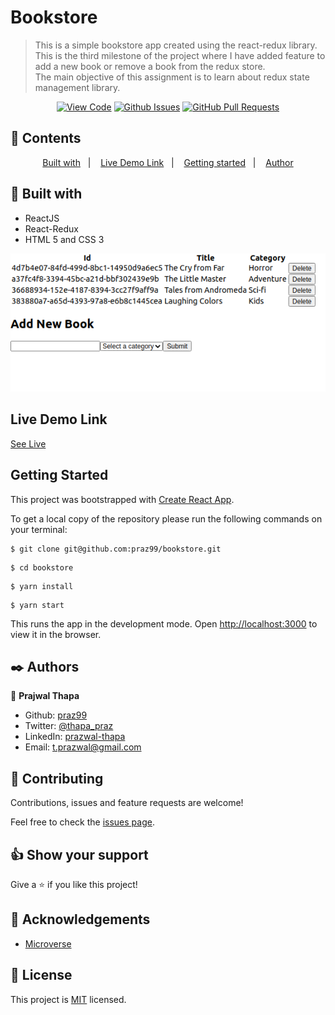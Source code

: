 # Bookstore

>This is a simple bookstore app created using the react-redux library.  
>This is the third milestone of the project where I have added feature to add a new book or remove a book from the redux store.    
>The main objective of this assignment is to learn about redux state management library.
<div align="center">

[![View Code](https://img.shields.io/badge/View%20-Code-green)](https://github.com/praz99/bookstore)
[![Github Issues](https://img.shields.io/badge/GitHub-Issues-orange)](https://github.com/praz99/bookstore/issues)
[![GitHub Pull Requests](https://img.shields.io/badge/GitHub-Pull%20Requests-blue)](https://github.com/praz99/bookstore/pulls)

</div>

## 📝 Contents

<p align="center">
<a href="#with">Built with</a>&nbsp;&nbsp;&nbsp;|&nbsp;&nbsp;&nbsp;
<a href="#ll">Live Demo Link</a>&nbsp;&nbsp;&nbsp;|&nbsp;&nbsp;&nbsp;
<a href="#gs">Getting started</a>&nbsp;&nbsp;&nbsp;|&nbsp;&nbsp;&nbsp;
<a href="#author">Author</a>
</p>

## 🔧 Built with<a name = "with"></a>
- ReactJS
- React-Redux
- HTML 5 and CSS 3

![screenshot](src/images/img.png)

## Live Demo Link <a name = "ll"></a>

[See Live](https://praz-bookstore.herokuapp.com/)


## Getting Started <a name = "gs"></a>

This project was bootstrapped with [Create React App](https://github.com/facebook/create-react-app).

To get a local copy of the repository please run the following commands on your terminal:

```
$ git clone git@github.com:praz99/bookstore.git
```
```
$ cd bookstore
```

```
$ yarn install
```
```
$ yarn start
```

This runs the app in the development mode.
Open [http://localhost:3000](http://localhost:3000) to view it in the browser.
## ✒️  Authors <a name = "author"></a>

👤 **Prajwal Thapa**

- Github: [praz99](https://github.com/praz99)
- Twitter: [@thapa_praz](https://twitter.com/thapa_praz)
- LinkedIn: [prazwal-thapa](https://linkedin.com/in/prazwal-thapa)
- Email: t.prazwal@gmail.com

## 🤝 Contributing

Contributions, issues and feature requests are welcome!

Feel free to check the [issues page](https://github.com/praz99/bookstore/issues).


## 👍 Show your support

Give a ⭐️ if you like this project!

## :clap: Acknowledgements

- [Microverse](https://www.microverse.org/)

## 📝 License

This project is [MIT](./LICENSE) licensed.
